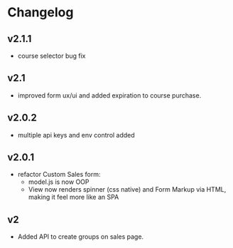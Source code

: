 # Changelog

## v2.1.1

- course selector bug fix

## v2.1

- improved form ux/ui and added expiration to course purchase.

## v2.0.2

- multiple api keys and env control added

## v2.0.1

- refactor Custom Sales form:
  - model.js is now OOP
  - View now renders spinner (css native) and Form Markup via HTML, making it feel more like an SPA

## v2

- Added API to create groups on sales page.
